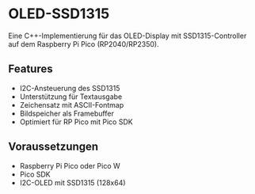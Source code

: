 # OLED-SSD1315

Eine C++-Implementierung für das OLED-Display mit SSD1315-Controller auf dem Raspberry Pi Pico (RP2040/RP2350).

## Features

- I2C-Ansteuerung des SSD1315
- Unterstützung für Textausgabe
- Zeichensatz mit ASCII-Fontmap
- Bildspeicher als Framebuffer
- Optimiert für RP Pico mit Pico SDK

## Voraussetzungen

- Raspberry Pi Pico oder Pico W  
- Pico SDK  
- I2C-OLED mit SSD1315 (128x64)
